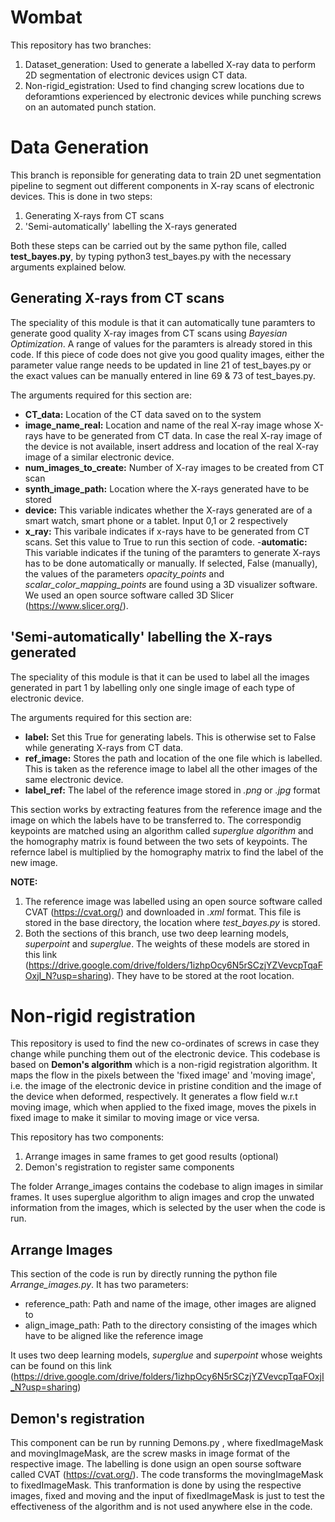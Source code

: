 
# Wombat
This repository has two branches:

1. Dataset_generation: Used to generate a labelled X-ray data to perform 2D segmentation of electronic devices usign CT data.
2. Non-rigid_egistration: Used to find changing screw locations due to deforamtions experienced by electronic devices while punching screws on an automated punch station.

# Data Generation

This branch is reponsible for generating data to train 2D unet segmentation pipeline to segment out different components in X-ray scans of electronic devices. This is done in two steps:

1. Generating X-rays from CT scans
2. 'Semi-automatically' labelling the X-rays generated

Both these steps can be carried out by the same python file, called **test_bayes.py**, by typing python3 test_bayes.py with the necessary arguments explained below.

## Generating X-rays from CT scans

The speciality of this module is that it can automatically tune paramters to generate good quality X-ray images from CT scans using *Bayesian Optimization*. A range of values for the paramters is already stored in this code. If this piece of code does not give you good quality images, either the parameter value range needs to be updated in line 21 of test_bayes.py or the exact values can be manually entered in line 69 & 73 of test_bayes.py.

The arguments required for this section are:

- **CT_data:** Location of the CT data saved on to the system
- **image_name_real:** Location and name of the real X-ray image whose X-rays have to be generated from CT data. In case the real X-ray image of the device is not available, insert address and location of the real X-ray image of a similar electronic device.
- **num_images_to_create:** Number of X-ray images to be created from CT scan
- **synth_image_path:** Location where the X-rays generated have to be stored
- **device:** This variable indicates whether the X-rays generated are of a smart watch, smart phone or a tablet. Input 0,1 or 2 respectively
- **x_ray:** This varibale indicates if x-rays have to be generated from CT scans. Set this value to True to run this section of code.
-**automatic:** This variable indicates if the tuning of the paramters to generate X-rays has to be done automatically or manually. If selected, False (manually), the values of the parameters *opacity_points* and *scalar_color_mapping_points* are found using a 3D visualizer software. We used an open source software called 3D Slicer (https://www.slicer.org/).

## 'Semi-automatically' labelling the X-rays generated

The speciality of this module is that it can be used to label all the images generated in part 1 by labelling only one single image of each type of electronic device.

The arguments required for this section are: 

- **label:** Set this True for generating labels. This is otherwise set to False while generating X-rays from CT data.
-  **ref_image:** Stores the path and location of the one file which is labelled. This is taken as the reference image to label all the other images of the same electronic device.
-  **label_ref:** The label of the reference image stored in *.png* or *.jpg* format

This section works by extracting features from the reference image and the image on which the labels have to be transferred to. The correspondig keypoints are matched using an algorithm called *superglue algorithm* and the homography matrix is found between the two sets of keypoints. The refernce label is multiplied by the homography matrix to find the label of the new image.

**NOTE:** 
1. The reference image was labelled using an open source software called CVAT (https://cvat.org/) and downloaded in *.xml* format. This file is stored in the base directory, the location where *test_bayes.py* is stored.
2. Both the sections of this branch, use two deep learning models, *superpoint* and *superglue*. The weights of these models are stored in this link (https://drive.google.com/drive/folders/1izhpOcy6N5rSCzjYZVevcpTqaFOxjI_N?usp=sharing). They have to be stored at the root location.

# Non-rigid registration

This repository is used to find the new co-ordinates of screws in case they change while punching them out of the electronic device. This codebase is based on **Demon's algorithm** which is a non-rigid registration algorithm. It maps the flow in the pixels between the 'fixed image' and 'moving image', i.e. the image of the electronic device in pristine condition and the image of the device when deformed, respectively. It generates a flow field w.r.t moving image, which when applied to the fixed image, moves the pixels in fixed image to make it similar to moving image or vice versa. 

This repository has two components:
1. Arrange images in same frames to get good results (optional)
2. Demon's registration to register same components 

The folder Arrange_images contains the codebase to align images in similar frames. It uses superglue algorithm to align images and crop the unwated information from the images, which is selected by the user when the code is run.

## Arrange Images

This section of the code is run by directly running the python file *Arrange_images.py*. It has two parameters:
- reference_path: Path and name of the image, other images are aligned to 
- align_image_path: Path to the directory consisting of the images which have to be aligned like the reference image

It uses two deep learning models, *superglue* and *superpoint* whose weights can be found on this link (https://drive.google.com/drive/folders/1izhpOcy6N5rSCzjYZVevcpTqaFOxjI_N?usp=sharing)

## Demon's registration

This component can be run by running Demons.py <fixedImageFile> <movingImageFile> <fixedImageMask> <movingImageMask>, where fixedImageMask and movingImageMask, are the screw masks in image format of the respective image. The labelling is done usign an open sourse software called CVAT (https://cvat.org/). The code transforms the movingImageMask to fixedImageMask. This tranformation is done by using the respective images, fixed and moving and the input of fixedImageMask is just to test the effectiveness of the algorithm and is not used anywhere else in the code.